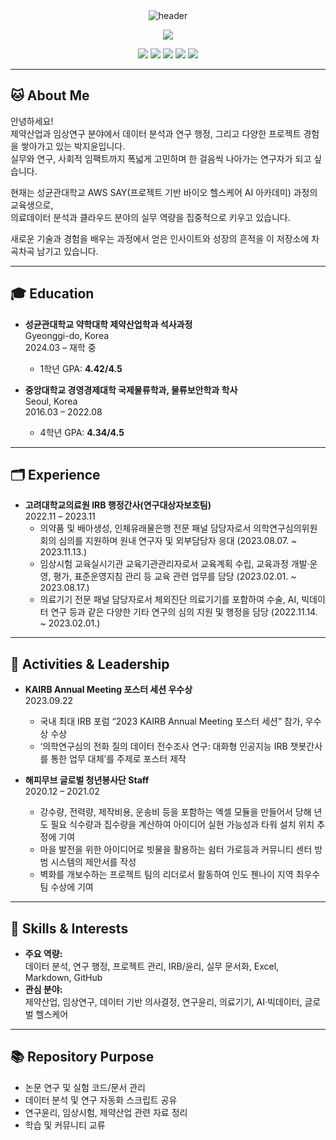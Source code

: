 <div align="center">
  <!-- 연두~노랑 그라데이션 헤더, 이름 검정색, 이름 옆에 발자국 이모지 -->
  <img src="https://capsule-render.vercel.app/api?type=waving&color=0:CCFF99,100:FFF5BA&height=200&section=header&text=JIYOON%20PARK%20🐾&fontSize=55&fontColor=000000&fontAlign=50" alt="header"/>
</div>

<p align="center">
  <img src="https://img.shields.io/badge/Pharmaceutical%20Industry%20|%20Clinical%20Research%20|%20Data%20Analysis-FFF5BA?style=for-the-badge&labelColor=FFD8B1&color=FFE066"/>
</p>

<p align="center">
  <img src="https://img.shields.io/badge/PHARMA-4B8BBE?style=for-the-badge&labelColor=4B8BBE&color=4B8BBE&logoColor=white"/>
  <img src="https://img.shields.io/badge/CLINICAL%20RESEARCH-FFB300?style=for-the-badge&labelColor=FFB300&color=FFB300&logoColor=white"/>
  <img src="https://img.shields.io/badge/DATA%20ANALYSIS-009688?style=for-the-badge&labelColor=009688&color=009688&logoColor=white"/>
  <img src="https://img.shields.io/badge/PROJECT%20MANAGEMENT-E57373?style=for-the-badge&labelColor=E57373&color=E57373&logoColor=white"/>
  <img src="https://img.shields.io/badge/IRB%20ADMIN-9575CD?style=for-the-badge&labelColor=9575CD&color=9575CD&logoColor=white"/>
</p>



---

## 🐱 About Me

안녕하세요!  
제약산업과 임상연구 분야에서 데이터 분석과 연구 행정, 그리고 다양한 프로젝트 경험을 쌓아가고 있는 박지윤입니다.  
실무와 연구, 사회적 임팩트까지 폭넓게 고민하며 한 걸음씩 나아가는 연구자가 되고 싶습니다.

현재는 성균관대학교 AWS SAY(프로젝트 기반 바이오 헬스케어 AI 아카데미) 과정의 교육생으로,  
의료데이터 분석과 클라우드 분야의 실무 역량을 집중적으로 키우고 있습니다.  

새로운 기술과 경험을 배우는 과정에서 얻은 인사이트와 성장의 흔적을 이 저장소에 차곡차곡 남기고 있습니다.

---

## 🎓 Education

- **성균관대학교 약학대학 제약산업학과 석사과정**  
  Gyeonggi-do, Korea  
  2024.03 – 재학 중  
  - 1학년 GPA: **4.42/4.5**

- **중앙대학교 경영경제대학 국제물류학과, 물류보안학과 학사**  
  Seoul, Korea  
  2016.03 – 2022.08  
  - 4학년 GPA: **4.34/4.5**

---

## 🗂️ Experience

- **고려대학교의료원 IRB 행정간사(연구대상자보호팀)**  
  2022.11 – 2023.11  
  - 의약품 및 배아생성, 인체유래물은행 전문 패널 담당자로서 의학연구심의위원회의 심의를 지원하며 원내 연구자 및 외부담당자 응대 (2023.08.07. ~ 2023.11.13.)
  - 임상시험 교육실시기관 교육기관관리자로서 교육계획 수립, 교육과정 개발·운영, 평가, 표준운영지침 관리 등 교육 관련 업무를 담당 (2023.02.01. ~ 2023.08.17.)
  - 의료기기 전문 패널 담당자로서 체외진단 의료기기를 포함하여 수술, AI, 빅데이터 연구 등과 같은 다양한 기타 연구의 심의 지원 및 행정을 담당 (2022.11.14. ~ 2023.02.01.)

---

## 🏅 Activities & Leadership

- **KAIRB Annual Meeting 포스터 세션 우수상**  
  2023.09.22  
  - 국내 최대 IRB 포럼 “2023 KAIRB Annual Meeting 포스터 세션” 참가, 우수상 수상  
  - ‘의학연구심의 전화 질의 데이터 전수조사 연구: 대화형 인공지능 IRB 챗봇간사를 통한 업무 대체’를 주제로 포스터 제작

- **해피무브 글로벌 청년봉사단 Staff**  
  2020.12 – 2021.02  
  - 강수량, 전력량, 제작비용, 운송비 등을 포함하는 엑셀 모듈을 만들어서 당해 년도 필요 식수량과 집수량을 계산하여 아이디어 실현 가능성과 타워 설치 위치 추정에 기여
  - 마을 발전을 위한 아이디어로 빗물을 활용하는 쉼터 가로등과 커뮤니티 센터 방범 시스템의 제안서를 작성
  - 벽화를 개보수하는 프로젝트 팀의 리더로서 활동하여 인도 첸나이 지역 최우수팀 수상에 기여

---

## 🧸 Skills & Interests

- **주요 역량:**  
  데이터 분석, 연구 행정, 프로젝트 관리, IRB/윤리, 실무 문서화, Excel, Markdown, GitHub
- **관심 분야:**  
  제약산업, 임상연구, 데이터 기반 의사결정, 연구윤리, 의료기기, AI·빅데이터, 글로벌 헬스케어

---

## 📚 Repository Purpose

- 논문 연구 및 실험 코드/문서 관리  
- 데이터 분석 및 연구 자동화 스크립트 공유  
- 연구윤리, 임상시험, 제약산업 관련 자료 정리  
- 학습 및 커뮤니티 교류

